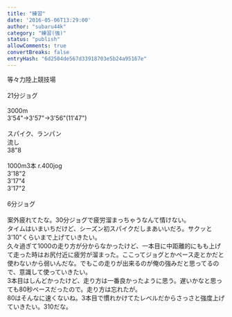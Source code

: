 ```yaml
---
title: "練習"
date: '2016-05-06T13:29:00'
author: "subaru44k"
category: "練習(強)"
status: "publish"
allowComments: true
convertBreaks: false
entryHash: "6d2504de567d33918703e5b24a95167e"
---
```

等々力陸上競技場<br>
<br>
21分ジョグ<br>
<br>
3000m<br>
3'54"→3'57"→3'56"(11'47")<br>
<br>
スパイク、ランパン<br>
流し<br>
38"8<br>
<br>
1000m3本 r.400jog<br>
3'18"2<br>
3'17"4<br>
3'17"2<br>
<br>
6分ジョグ<br>
<br>
案外疲れてたな。30分ジョグで疲労溜まっちゃうなんて情けない。<br>
タイムはいまいちだけど、シーズン初スパイクだしまあいいだろ。サクッと3'10"くらいまで上げていきたい。<br>
久々過ぎて1000の走り方が分からなかったけど、一本目に中距離的にもも上げて走った時はお尻付近に疲労が溜まった。ここってジョグとかペース走とかだと使わないから弱いんだな。でもこの走りが出来るのが俺の強みだと思ってるので、意識して使っていきたい。<br>
3本目はしんどかったけど、走り方は一番良かったように思う。遅いかなと思っても80秒ペースだったので。走り方は忘れたが。<br>
80はそんなに速くないね。3本目で慣れかけてたレベルだからさっさと強度上げていきたい。310だな。
